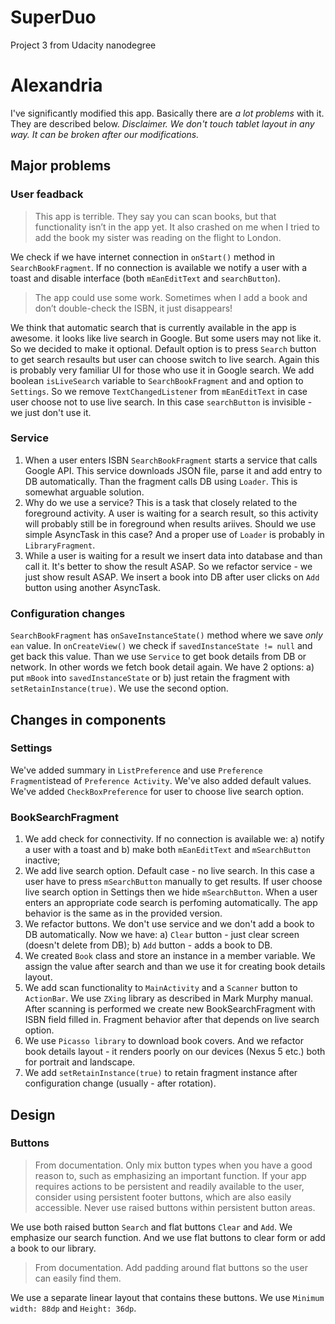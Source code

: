 # SuperDuo
Project 3 from Udacity nanodegree

# Alexandria
I've significantly modified this app. Basically there are *a lot problems* with it. They are described below. *Disclaimer. We don't touch tablet layout in any way. It can be broken after our modifications.*

## Major problems
### User feadback
> This app is terrible. They say you can scan books, but that functionality isn’t in the app yet. It also crashed on me when I tried to add the book my sister was reading on the flight to London.

We check if we have internet connection in `onStart()` method in `SearchBookFragment`. If no connection is available we notify a user with a toast and disable interface (both `mEanEditText` and `searchButton`).

> The app could use some work. Sometimes when I add a book and don’t double-check the ISBN, it just disappears!

We think that automatic search that is currently available in the app is awesome. it looks like live search in Google. But some users may not like it. So we decided to make it optional. Default option is to press `Search` button to get search resaults but user can choose switch to live search. Again this is probably very familiar UI for those who use it in Google search.
We add boolean `isLiveSearch` variable to `SearchBookFragment` and and option to `Settings`. So we remove `TextChangedListener` from `mEanEditText` in case user choose not to use live search. In this case `searchButton` is invisible - we just don't use it.

### Service
1. When a user enters ISBN `SearchBookFragment` starts a service that calls Google API. This service downloads JSON file, parse it and add entry to DB automatically. Than the fragment calls DB using `Loader`. This is somewhat arguable solution.
2. Why do we use a service? This is a task that closely related to the foreground activity. A user is waiting for a search result, so this activity will probably still be in foreground when results ariives. Should we use simple AsyncTask in this case? And a proper use of `Loader` is probably in `LibraryFragment`.
3. While a user is waiting for a result we insert data into database and than call it. It's better to show the result ASAP. So we refactor service - we just show result ASAP. We insert a book into DB after user clicks on `Add` button using another AsyncTask. 

### Configuration changes
`SearchBookFragment` has `onSaveInstanceState()` method where we save *only* `ean` value. In `onCreateView()` we check if `savedInstanceState != null` and get back this value. Than we use `Service` to get book details from DB or network. In other words we fetch book detail again.
We have 2 options: a) put `mBook` into `savedInstanceState` or b) just retain the fragment with `setRetainInstance(true)`. We use the second option.

## Changes in components
### Settings      
We've added summary in `ListPreference` and use `Preference Fragment`istead of `Preference Activity`. We've also added default values. We've added `CheckBoxPreference` for user to choose live search option.

### BookSearchFragment
1. We add check for connectivity. If no connection is available we: a) notify a user with a toast and b) make both `mEanEditText` and `mSearchButton` inactive;
2. We add live search option. Default case - no live search. In this case a user have to press `mSearchButton` manually to get results. If user choose live search option in Settings then we hide `mSearchButton`. When a user enters an appropriate code search is perfoming automatically. The app behavior is the same as in the provided version.
3. We refactor buttons. We don't use service and we don't add a book to DB automatically. Now we have: a) `Clear` button - just clear screen (doesn't delete from DB); b) `Add` button - adds a book to DB.
4. We created `Book` class and store an instance in a member variable. We assign the value after search and than we use it for creating book details layout.
5. We add scan functionality to `MainActivity` and a `Scanner` button to `ActionBar`. We use `ZXing` library as described in Mark Murphy manual. After scanning is performed we create new BookSearchFragment with ISBN field filled in. Fragment behavior after that depends on live search option.
6. We use `Picasso library` to download book covers. And we refactor book details layout - it renders poorly on our devices (Nexus 5 etc.) both for portrait and landscape.
7. We add `setRetainInstance(true)` to retain fragment instance after configuration change (usually - after rotation).

## Design
### Buttons
> From documentation. Only mix button types when you have a good reason to, such as emphasizing an important function. If your app requires actions to be persistent and readily available to the user, consider using persistent footer buttons, which are also easily accessible. Never use raised buttons within persistent button areas.

We use both raised button `Search` and flat buttons `Clear` and `Add`. We emphasize our search function. And we use flat buttons to clear form or add a book to our library.  

> From documentation. Add padding around flat buttons so the user can easily find them. 

We use a separate linear layout that contains these buttons. We use `Minimum width: 88dp` and `Height: 36dp`.


